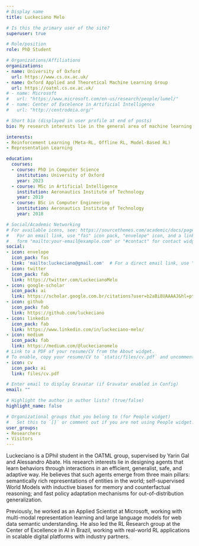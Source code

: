 ```yaml
---
# Display name
title: Luckeciano Melo

# Is this the primary user of the site?
superuser: true

# Role/position
role: PhD Student

# Organizations/Affiliations
organizations:
- name: University of Oxford
  url: https://www.cs.ox.ac.uk/
- name: Oxford Applied and Theoretical Machine Learning Group
  url: https://oatml.cs.ox.ac.uk/
# - name: Microsoft
#   url: "https://www.microsoft.com/en-us/research/people/lumel/"
# - name: Center of Excelence in Artificial Intelligence
#   url: "http://centrodeia.org/"

# Short bio (displayed in user profile at end of posts)
bio: My research interests lie in the general area of machine learning, particularly in reinforcement learning and applications in robotics, planning and control, and multi-agent systems.

interests:
- Reinforcement Learning (Meta-RL, Offline RL, Model-Based RL)
- Representation Learning

education:
  courses:
  - course: PhD in Computer Science
    institution: University of Oxford
    year: 2023
  - course: MSc in Artificial Intelligence
    institution: Aeronautics Institute of Technology
    year: 2019
  - course: BSc in Computer Engineering
    institution: Aeronautics Institute of Technology
    year: 2018  

# Social/Academic Networking
# For available icons, see: https://sourcethemes.com/academic/docs/page-builder/#icons
#   For an email link, use "fas" icon pack, "envelope" icon, and a link in the
#   form "mailto:your-email@example.com" or "#contact" for contact widget.
social:
- icon: envelope
  icon_pack: fas
  link: 'mailto:luckeciano@gmail.com'  # For a direct email link, use "mailto:test@example.org".
- icon: twitter
  icon_pack: fab
  link: https://twitter.com/LuckecianoMelo
- icon: google-scholar
  icon_pack: ai
  link: https://scholar.google.com.br/citations?user=b2aBi8UAAAAJ&hl=pt-BR
- icon: github
  icon_pack: fab
  link: https://github.com/luckeciano
- icon: linkedin
  icon_pack: fab
  link: https://www.linkedin.com/in/luckeciano-melo/
- icon: medium
  icon_pack: fab
  link: https://medium.com/@luckecianomelo
# Link to a PDF of your resume/CV from the About widget.
# To enable, copy your resume/CV to `static/files/cv.pdf` and uncomment the lines below.
- icon: cv
  icon_pack: ai
  link: files/cv.pdf

# Enter email to display Gravatar (if Gravatar enabled in Config)
email: ""

# Highlight the author in author lists? (true/false)
highlight_name: false

# Organizational groups that you belong to (for People widget)
#   Set this to `[]` or comment out if you are not using People widget.
user_groups:
- Researchers
- Visitors
---
```

Luckeciano is a DPhil student in the OATML group, supervised by Yarin Gal and Alessandro Abate. His research interests lie in designing agents that learn behaviors through interactions in an efficient, generalist, safe, and adaptive way. He believes that such agents emerge from three main pillars: semantically rich representations of entities in the world; self-supervised World Models with inductive biases for memory and counterfactual reasoning; and fast policy adaptation mechanisms for out-of-distribution generalization.

Previously, he worked as an Applied Scientist at Microsoft, working with multi-modal representation learning and large language models for web data semantic understanding. He also led the RL Research group at the Center of Excellence in AI in Brazil, working with real-world RL applications in scalable digital platforms with industry partners.

